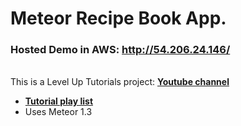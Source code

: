 # Meteor Recipe Book App.
### Hosted Demo in AWS: http://54.206.24.146/
<br /> This is a Level Up Tutorials project: **[Youtube channel](https://www.youtube.com/user/LevelUpTuts/)**
* **[Tutorial play list](https://www.youtube.com/playlist?list=PLLnpHn493BHFYZUSK62aVycgcAouqBt7V)** 
* Uses Meteor 1.3
